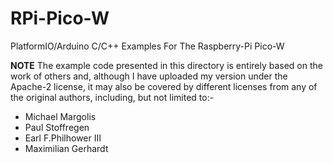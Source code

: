# RPi-Pico-W
PlatformIO/Arduino C/C++ Examples For The Raspberry-Pi Pico-W

**NOTE** The example code presented in this directory is entirely based on the work of others and, although I have uploaded my version under the Apache-2 license, it may also be covered by different licenses from any of the original authors, including, but not limited to:-
- Michael Margolis
- Paul Stoffregen
- Earl F.Philhower III
- Maximilian Gerhardt


